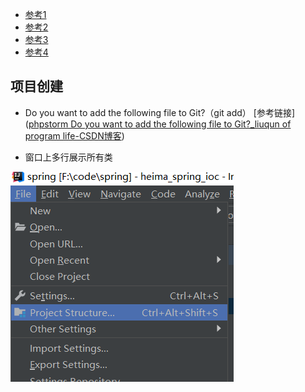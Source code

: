 + [参考1](https://blog.lupf.cn/articles/2022/07/27/1658901515446.html)
+ [参考2](https://zhile.io/2021/11/29/ja-netfilter-javaagent-lib.html)
+ [参考3](https://blog.csdn.net/qq_34707272/article/details/119973456)
+ [参考4](https://www.cnblogs.com/LzsCxb/p/15691203.html)



## 项目创建

+ Do you want to add the following file to Git?（git add） [参考链接]([phpstorm Do you want to add the following file to Git?_liuqun of program life-CSDN博客](https://blog.csdn.net/liuqun0319/article/details/114118498))

+ 窗口上多行展示所有类

![](./images/idea02.png)

